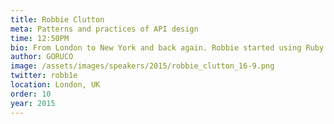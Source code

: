 ```yaml
---
title: Robbie Clutton
meta: Patterns and practices of API design
time: 12:50PM
bio: From London to New York and back again. Robbie started using Ruby in anger after joining Pivotal Labs in 2012 after years of Java, Scala and a little .NET. Not coding as much as he would like, Robbie now helps run the Pivotal Labs office in London but dabbles in Golang and Clojure when he gets the chance. The best place to find Robbie is on Twitter, @robb1e.
author: GORUCO
image: /assets/images/speakers/2015/robbie_clutton_16-9.png
twitter: robb1e
location: London, UK
order: 10
year: 2015
---
```

